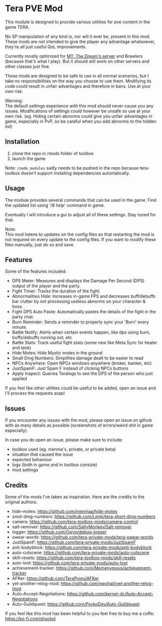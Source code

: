 # Tera PVE Mod

This module is designed to provide various utilities for pve content in the game TERA.

No SP manipulation of any kind is, nor will it ever be, present in this mod. These mods are not intended to give the player any advantage whatsoever, they're all just useful QoL improvements.

Currently mostly optimized for [MT: The Dream's server](https://discord.gg/mtdream) and Brawlers (because that's what I play). But it should still work on other servers and other classes just fine.

These mods are designed to be safe to use in all normal scenarios, but I take no responsibilities on the way you choose to use them. Modifying its code could result in unfair advantages and therefore in bans. Use at your own risk.

Warning:  
The default settings experience with this mod should never cause you any issues. Modifications of settings could however be unsafe so use at your own risk. (eg. Hiding certain abnorms could give you unfair advantages in game, especially in PvP, so be careful when you add abnorms to the hidden list)

## Installation

1. clone the repo in /mods folder of toolbox
2. launch the game

Note: `/node_modules` sadly needs to be pushed in the repo because tera-toolbox doesn't support installing dependencies automatically.

## Usage

The module provides several commands that can be used in the game. Find the updated list using '/8 help' command in game.

Eventually I will introduce a gui to adjust all of these settings. Stay tuned for that.

Note:  
This mod listens to updates on the config files so that restarting the mod is not required on every update to the config files. If you want to modify these files manually, just do so and save.

## Features

Some of the features included:

- DPS Meter: Measures and displays the Damage Per Second (DPS) output of the player and the party.
- Fight Timer: Tracks the duration of the fight.
- Abnormalities Hide: Increases in-game FPS and decreases buff/debuffs bar clutter by not processing useless abnorms on your character & boss.
- Fight DPS Auto Paste: Automatically pastes the details of the fight in the party chat.
- Burn Reminder: Sends a reminder to properly sync your 'Burn' every minute.
- Battle Notify: Alerts when certain events happen, like dps using burn, buffs/debuffs running out, etc
- Battle Stats: Track useful fight stats (some new like Meta Sync for healer and tank)
- Hide Motes: Hide Mystic motes in the ground
- Small Dmg Numbers: Simplifies damage dealt to be easier to read
- NPCs Anywhere: Open NPCs windows anywhere (broker, banker, etc)
- JustSpamF: Just Spam F instead of clicking NPCs buttons
- Apply Inspect: Queries Teralogs to see the DPS of the person who just applied

If you feel like other utilities could be useful to be added, open an issue and I'll process the requests asap!

## Issues

If you encounter any issues with the mod, please open an issue on github with as many details as possible (screenshots of errors/weird shit in game especially).

In case you do open an issue, please make sure to include:

- toolbox used (eg. menma's, private, or private beta)
- situation that caused the issue
- expected behaviour
- logs (both in game and in toolbox console)
- mod settings

## Credits

Some of the mods I've taken as inspiration. Here are the credits to the original authors.

- hide-motes: https://github.com/menmaa/hide-motes
- smol-dmg-numbers: https://github.com/Leyki/tera-short-dmg-numbers
- camera: https://github.com/tera-toolbox-mods/camera-control
- salt-remover: https://github.com/SaltyMonkey/Salt-remover
- logger: https://github.com/Owyn/debug-logger
- swear-words: https://github.com/tera-private-mods/tera-swear-words
- JustSpamF: https://github.com/tera-private-mods/JustSpamF
- anti-bodyblock: https://github.com/tera-private-mods/anti-bodyblock
- auto-cutscene: https://github.com/tera-private-mods/auto-cutscene
- skill-resets: https://github.com/tera-toolbox-mods/skill-resets
- auto-loot: https://github.com/tera-private-mods/auto-loot
- achievement-tracker: https://github.com/Memenymous/achievement-tracker
- AFKer: https://github.com/TeraProxy/AFKer
- yet-another-relog-mod: https://github.com/owohail/yet-another-relog-mod
- Auto-Accept-Negotiations: https://github.com/kernel-dc/Auto-Accept-Negotiations
- Auto-Guildquest: https://github.com/PsykoDev/Auto-Guildquest

If you feel like this mod has been helpful to you feel free to buy me a coffe: https://ko-fi.com/shuckol
